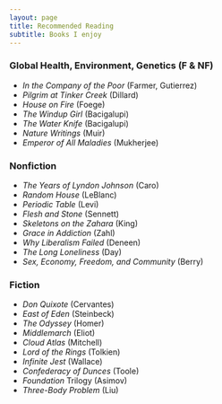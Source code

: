 ```yaml
---
layout: page
title: Recommended Reading
subtitle: Books I enjoy
---
```


### Global Health, Environment, Genetics (F & NF)

* _In the Company of the Poor_ (Farmer, Gutierrez)
* _Pilgrim at Tinker Creek_ (Dillard)
* _House on Fire_ (Foege)
* _The Windup Girl_ (Bacigalupi)
* _The Water Knife_ (Bacigalupi)
* _Nature Writings_ (Muir)
* _Emperor of All Maladies_ (Mukherjee)

### Nonfiction

* _The Years of Lyndon Johnson_ (Caro)
* _Random House_ (LeBlanc)
* _Periodic Table_ (Levi)
* _Flesh and Stone_ (Sennett)
* _Skeletons on the Zahara_ (King)
* _Grace in Addiction_ (Zahl)
* _Why Liberalism Failed_ (Deneen)
* _The Long Loneliness_ (Day)
* _Sex, Economy, Freedom, and Community_ (Berry)

### Fiction

* _Don Quixote_ (Cervantes)
* _East of Eden_ (Steinbeck)
* _The Odyssey_ (Homer)
* _Middlemarch_ (Eliot)
* _Cloud Atlas_ (Mitchell)
* _Lord of the Rings_ (Tolkien)
* _Infinite Jest_ (Wallace)
* _Confederacy of Dunces_ (Toole)
* _Foundation_ Trilogy (Asimov)
* _Three-Body Problem_ (Liu)

